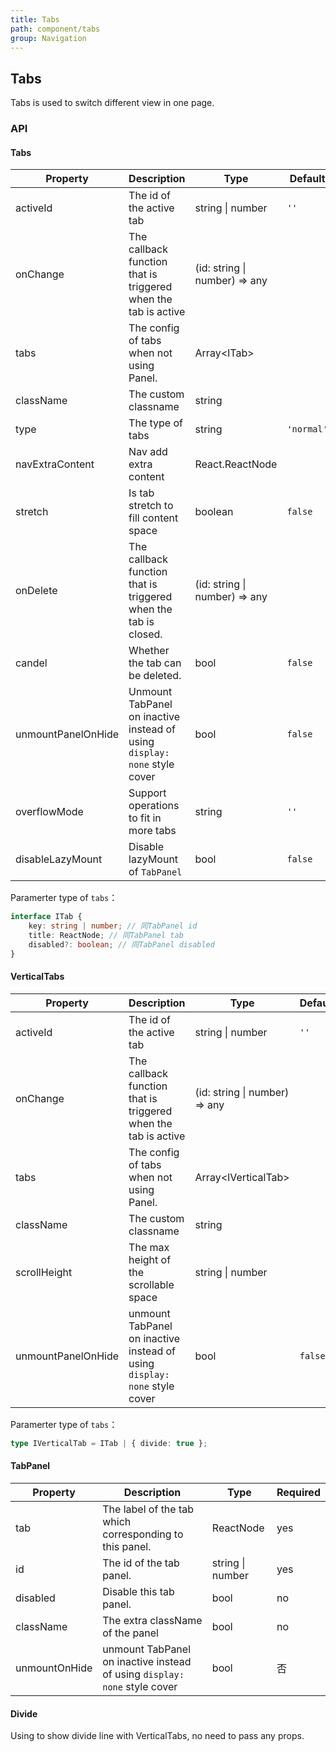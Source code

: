 ```yaml
---
title: Tabs
path: component/tabs
group: Navigation
---
```


## Tabs

Tabs is used to switch different view in one page.

### API

#### Tabs

| Property           | Description                                                               | Type                          | Default    | Alternative             | Required |
| ------------------ | ------------------------------------------------------------------------- | ----------------------------- | ---------- | ----------------------- | -------- |
| activeId           | The id of the active tab                                                  | string \| number              | `''`       |                         | yes      |
| onChange           | The callback function that is triggered when the tab is active            | (id: string \| number) => any |            |                         | yes      |
| tabs               | The config of tabs when not using Panel.                                  | Array<ITab\>                  |            |                         | no       |
| className          | The custom classname                                                      | string                        |            |                         | no       |
| type               | The type of tabs                                                          | string                        | `'normal'` | `'card'`, `'button'`    | no       |
| navExtraContent    | Nav add extra content                                                     | React.ReactNode               |            |                         | no       |
| stretch            | Is tab stretch to fill content space                                      | boolean                       | `false`    |                         | no       |
| onDelete           | The callback function that is triggered when the tab is closed.           | (id: string \| number) => any |            |                         | no       |
| candel             | Whether the tab can be deleted.                                           | bool                          | `false`    |                         | no       |
| unmountPanelOnHide | Unmount TabPanel on inactive instead of using `display: none` style cover | bool                          | `false`    |                         | no       |
| overflowMode       | Support operations to fit in more tabs                                    | string                        | `''`       | `'slide'` \| `'anchor'` | no       |
| disableLazyMount   | Disable lazyMount of `TabPanel`                                           | bool                          | `false`    |                         | no       | 

Paramerter type of `tabs`：

```ts
interface ITab {
	key: string | number; // 同TabPanel id
	title: ReactNode; // 同TabPanel tab
	disabled?: boolean; // 同TabPanel disabled
}
```

#### VerticalTabs

| Property           | Description                                                               | Type                          | Default | Alternative | Required |
| ------------------ | ------------------------------------------------------------------------- | ----------------------------- | ------- | ----------- | -------- |
| activeId           | The id of the active tab                                                  | string \| number              | `''`    |             | yes      |
| onChange           | The callback function that is triggered when the tab is active            | (id: string \| number) => any |         |             | yes      |
| tabs               | The config of tabs when not using Panel.                                  | Array<IVerticalTab\>          |         |             | no       |
| className          | The custom classname                                                      | string                        |         |             | no       |
| scrollHeight       | The max height of the scrollable space                                    | string \| number              |         |             | no       |
| unmountPanelOnHide | unmount TabPanel on inactive instead of using `display: none` style cover | bool                          | `false` |             | no       |

Paramerter type of `tabs`：

```ts
type IVerticalTab = ITab | { divide: true };
```

#### TabPanel

| Property      | Description                                                               | Type             | Required |
| ------------- | ------------------------------------------------------------------------- | ---------------- | -------- |
| tab           | The label of the tab which corresponding to this panel.                   | ReactNode        | yes      |
| id            | The id of the tab panel.                                                  | string \| number | yes      |
| disabled      | Disable this tab panel.                                                   | bool             | no       |
| className     | The extra className of the panel                                          | bool             | no       |
| unmountOnHide | unmount TabPanel on inactive instead of using `display: none` style cover | bool             | 否       |

#### Divide

Using to show divide line with VerticalTabs, no need to pass any props.
